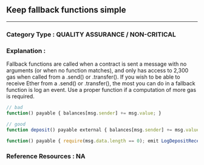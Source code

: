 ##  Keep fallback functions simple



---

### **Category Type** : QUALITY ASSURANCE / NON-CRITICAL


### **Explanation** : 

Fallback functions are called when a contract is sent a message with no arguments (or when no function matches),
 and only has access to 2,300 gas when called from a .send() or .transfer().
 If you wish to be able to receive Ether from a .send() or .transfer(),
 the most you can do in a fallback function is log an event. Use a proper function if a computation of more gas is required.

```javascript
// bad
function() payable { balances[msg.sender] += msg.value; }

// good
function deposit() payable external { balances[msg.sender] += msg.value; }

function() payable { require(msg.data.length == 0); emit LogDepositReceived(msg.sender); }

```

### **Reference Resources** : NA

